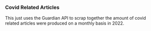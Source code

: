### Covid Related Articles 

This just uses the Guardian API to scrap together the amount of covid related articles were produced on a monthly basis in 2022. 